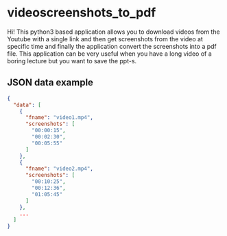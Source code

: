 # videoscreenshots_to_pdf
 
Hi! This python3 based application allows you to download videos from the Youtube with a single link and then get screenshots from the video at specific time and finally the application convert the screenshots into a pdf file.
This application can be very useful when you have a long video of a boring lecture but you want to save the ppt-s.

## JSON data example
```JSON
{
  "data": [
    {
      "fname": "video1.mp4",
      "screenshots": [
        "00:00:15",
        "00:02:30",
        "00:05:55"
      ]
    },
    {
      "fname": "video2.mp4",
      "screenshots": [
        "00:10:25",
        "00:12:36",
        "01:05:45"
      ]
    },
    ...
  ]
}
```

